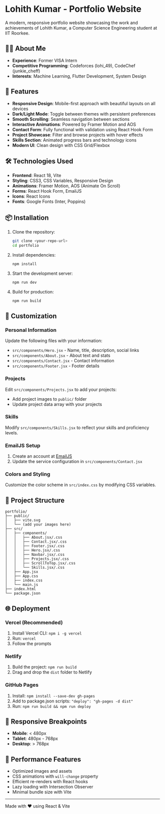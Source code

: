 # Lohith Kumar - Portfolio Website

A modern, responsive portfolio website showcasing the work and achievements of Lohith Kumar, a Computer Science Engineering student at IIT Roorkee.

## 👨‍💻 About Me

- **Experience**: Former VISA Intern
- **Competitive Programming**: Codeforces (lohi_49), CodeChef (junkie_cheff)
- **Interests**: Machine Learning, Flutter Development, System Design

## 🚀 Features

- **Responsive Design**: Mobile-first approach with beautiful layouts on all devices
- **Dark/Light Mode**: Toggle between themes with persistent preferences
- **Smooth Scrolling**: Seamless navigation between sections
- **Interactive Animations**: Powered by Framer Motion and AOS
- **Contact Form**: Fully functional with validation using React Hook Form
- **Project Showcase**: Filter and browse projects with hover effects
- **Skills Section**: Animated progress bars and technology icons
- **Modern UI**: Clean design with CSS Grid/Flexbox

## 🛠️ Technologies Used

- **Frontend**: React 18, Vite
- **Styling**: CSS3, CSS Variables, Responsive Design
- **Animations**: Framer Motion, AOS (Animate On Scroll)
- **Forms**: React Hook Form, EmailJS
- **Icons**: React Icons
- **Fonts**: Google Fonts (Inter, Poppins)

## 📦 Installation

1. Clone the repository:
   ```bash
   git clone <your-repo-url>
   cd portfolio
   ```

2. Install dependencies:
   ```bash
   npm install
   ```

3. Start the development server:
   ```bash
   npm run dev
   ```

4. Build for production:
   ```bash
   npm run build
   ```

## 🎨 Customization

### Personal Information
Update the following files with your information:
- `src/components/Hero.jsx` - Name, title, description, social links
- `src/components/About.jsx` - About text and stats
- `src/components/Contact.jsx` - Contact information
- `src/components/Footer.jsx` - Footer details

### Projects
Edit `src/components/Projects.jsx` to add your projects:
- Add project images to `public/` folder
- Update project data array with your projects

### Skills
Modify `src/components/Skills.jsx` to reflect your skills and proficiency levels.

### EmailJS Setup
1. Create an account at [EmailJS](https://www.emailjs.com/)
2. Update the service configuration in `src/components/Contact.jsx`

### Colors and Styling
Customize the color scheme in `src/index.css` by modifying CSS variables.

## 📁 Project Structure

```
portfolio/
├── public/
│   ├── vite.svg
│   └── (add your images here)
├── src/
│   ├── components/
│   │   ├── About.jsx/.css
│   │   ├── Contact.jsx/.css
│   │   ├── Footer.jsx/.css
│   │   ├── Hero.jsx/.css
│   │   ├── Navbar.jsx/.css
│   │   ├── Projects.jsx/.css
│   │   ├── ScrollToTop.jsx/.css
│   │   └── Skills.jsx/.css
│   ├── App.jsx
│   ├── App.css
│   ├── index.css
│   └── main.js
├── index.html
└── package.json
```

## 🌐 Deployment

### Vercel (Recommended)
1. Install Vercel CLI: `npm i -g vercel`
2. Run: `vercel`
3. Follow the prompts

### Netlify
1. Build the project: `npm run build`
2. Drag and drop the `dist` folder to Netlify

### GitHub Pages
1. Install: `npm install --save-dev gh-pages`
2. Add to package.json scripts: `"deploy": "gh-pages -d dist"`
3. Run: `npm run build && npm run deploy`

## 📱 Responsive Breakpoints

- **Mobile**: < 480px
- **Tablet**: 480px - 768px
- **Desktop**: > 768px

## 🎯 Performance Features

- Optimized images and assets
- CSS animations with `will-change` property
- Efficient re-renders with React hooks
- Lazy loading with Intersection Observer
- Minimal bundle size with Vite



---

Made with ❤️ using React & Vite
